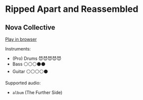 # Ripped Apart and Reassembled

## Nova Collective


[Play in browser](http://pages.cs.wisc.edu/~tolly/customs/nova-collective/ripped-apart-and-reassembled)

Instruments:

  * (Pro) Drums 😈😈😈😈😈
  * Bass ⚪️⚪️⚪️⚫️⚫️
  * Guitar ⚪️⚪️⚪️⚪️⚫️

Supported audio:

  * `album` (The Further Side)

